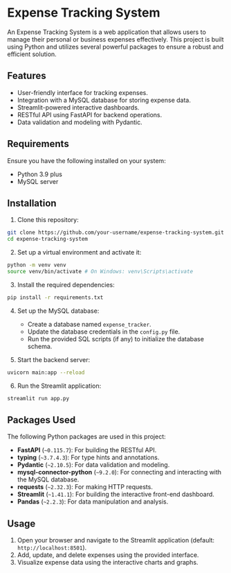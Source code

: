 # Expense Tracking System

An Expense Tracking System is a web application that allows users to manage their personal or business expenses effectively. 
This project is built using Python and utilizes several powerful packages to ensure a robust and efficient solution.

## Features
- User-friendly interface for tracking expenses.
- Integration with a MySQL database for storing expense data.
- Streamlit-powered interactive dashboards.
- RESTful API using FastAPI for backend operations.
- Data validation and modeling with Pydantic.

## Requirements
Ensure you have the following installed on your system:
- Python 3.9 plus
- MySQL server

## Installation

1. Clone this repository:
```bash
git clone https://github.com/your-username/expense-tracking-system.git
cd expense-tracking-system
```

2. Set up a virtual environment and activate it:
```bash
python -m venv venv
source venv/bin/activate # On Windows: venv\Scripts\activate
```

3. Install the required dependencies:
```bash
pip install -r requirements.txt
```

4. Set up the MySQL database:
   - Create a database named `expense_tracker`.
   - Update the database credentials in the `config.py` file.
   - Run the provided SQL scripts (if any) to initialize the database schema.

5. Start the backend server:
```bash
uvicorn main:app --reload
```

6. Run the Streamlit application:
```bash
streamlit run app.py
```

## Packages Used
The following Python packages are used in this project:

- **FastAPI** (`~0.115.7`): For building the RESTful API.
- **typing** (`~3.7.4.3`): For type hints and annotations.
- **Pydantic** (`~2.10.5`): For data validation and modeling.
- **mysql-connector-python** (`~9.2.0`): For connecting and interacting with the MySQL database.
- **requests** (`~2.32.3`): For making HTTP requests.
- **Streamlit** (`~1.41.1`): For building the interactive front-end dashboard.
- **Pandas** (`~2.2.3`): For data manipulation and analysis.

## Usage
1. Open your browser and navigate to the Streamlit application (default: `http://localhost:8501`).
2. Add, update, and delete expenses using the provided interface.
3. Visualize expense data using the interactive charts and graphs.


